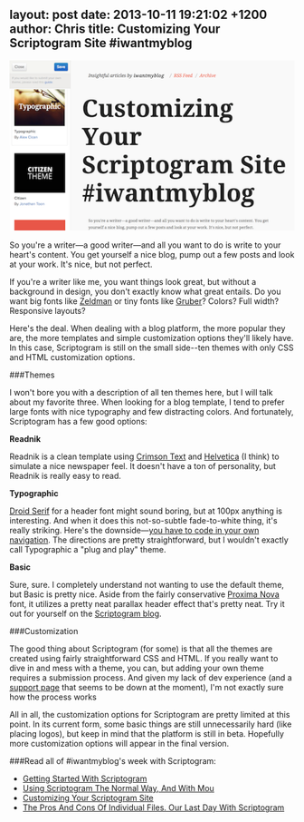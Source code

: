 layout: post
date: 2013-10-11 19:21:02 +1200
author: Chris
title: Customizing Your Scriptogram Site #iwantmyblog
----

![Screen Shot 2013-10-10 at 23.29.28.png](/media/2013-10-11-Screen_Shot_2013-10-10_at_23.29.28.png)

<!-- excerpt -->

So you're a writer—a good writer—and all you want to do is write to your heart's content. You get yourself a nice  blog, pump out a few posts and look at your work. It's nice, but not perfect. 

If you're a writer like me, you want things look great, but without a background in design, you don't exactly know what great entails. Do you want big fonts like [Zeldman](http://www.zeldman.com/) or tiny fonts like [Gruber](http://daringfireball.net/)? Colors? Full width? Responsive layouts?

<!-- /excerpt -->

Here's the deal. When dealing with a blog platform, the more popular they are, the more templates and simple customization options they'll likely have. In this case, Scriptogram is still on the small side--ten themes with only CSS and HTML customization options. 

###Themes

I won't bore you with a description of all ten themes here, but I will talk about my favorite three. When looking for a blog template, I tend to prefer large fonts with nice typography and few distracting colors. And fortunately, Scriptogram has a few good options: 

**Readnik**

Readnik is a clean template using [Crimson Text](http://www.google.com/fonts/specimen/Crimson+Text) and [Helvetica](http://www.myfonts.com/fonts/adobe/helvetica/) (I think) to simulate a nice newspaper feel. It doesn't have a ton of personality, but Readnik is really easy to read.

**Typographic**

[Droid Serif](http://www.google.com/fonts/specimen/Droid+Serif) for a header font might sound boring, but at 100px anything is interesting. And when it does this not-so-subtle fade-to-white thing, it's really striking. Here's the downside—[you have to code in your own navigation](http://sicanstudios.com/post/teehan-lax-navigation/). The directions are pretty straightforward, but I wouldn't exactly call Typographic a "plug and play" theme.

**Basic**

Sure, sure. I completely understand not wanting to use the default theme, but Basic is pretty nice. Aside from the fairly conservative [Proxima Nova](http://www.myfonts.com/fonts/marksimonson/proxima-nova/regular/) font, it utilizes a pretty neat parallax header effect that's pretty neat. Try it out for yourself on the [Scriptogram blog](http://scriptogr.am/blog).

###Customization

The good thing about Scriptogram (for some) is that all the themes are created using fairly straightforward CSS and HTML. If you really want to dive in and mess with a theme, you can, but adding your own theme requires a submission process. And given my lack of dev experience (and a [support page](http://support.scriptogr.am/kb/creating-themes/submitting-a-theme) that seems to be down at the moment), I'm not exactly sure how the process works

All in all, the customization options for Scriptogram are pretty limited at this point. In its current form, some basic things are still unnecessarily hard (like placing logos), but keep in mind that the platform is still in beta. Hopefully more customization options will appear in the final version.

###Read all of #iwantmyblog's week with Scriptogram:

+ [Getting Started With Scriptogram](https://iwantmyname.com/blog/2013/10/getting-started-with-scriptogram.html)
+ [Using Scriptogram The Normal Way, And With Mou](https://iwantmyname.com/blog/2013/10/using-scriptogram-the-normal-way-and-with-mou-iwantmyblog.html)
+ [Customizing Your Scriptogram Site](https://iwantmyname.com/blog/2013/10/customizing-your-scriptogram-site-iwantmyblog.html)
+ [The Pros And Cons Of Individual Files. Our Last Day With Scriptogram](https://iwantmyname.com/blog/2013/10/the-pros-and-cons-of-individual-files-our-last-day-with-scriptogram-iwantmyblog.html)
